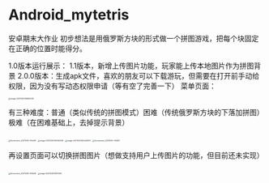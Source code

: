 # Android_mytetris
安卓期末大作业
初步想法是用俄罗斯方块的形式做一个拼图游戏，把每个块固定在正确的位置时能得分。

1.0版本运行展示：
1.1版本，新增上传图片功能，玩家能上传本地图片作为拼图背景
2.0.0版本：生成apk文件，喜欢的朋友可以下载游玩，但需要在打开前手动给权限，因为没有写动态权限申请（等有空了完善一下）
菜单页面：

<img src="https://github.com/sixsixla/Android_mytetris/blob/master/show/Screenshot_20211230-135421.jpg" alt="image-20211230135852033" style="zoom:25%;" />

有三种难度：普通（类似传统的拼图模式）困难（传统俄罗斯方块的下落加拼图）极难（在困难基础上，去掉提示背景）

<img src="https://github.com/sixsixla/Android_mytetris/blob/master/show/Screenshot_20211230-135436.jpg" alt="Screenshot_20211230-135436" style="zoom:25%;" />

<img src="https://github.com/sixsixla/Android_mytetris/blob/master/show/Screenshot_20211230-135525.jpg" alt="image-20211230140356039" style="zoom:25%;" />

<img src="https://github.com/sixsixla/Android_mytetris/blob/master/show/Screenshot_20211230-135537.jpg" alt="image-20211230140425972" style="zoom:25%;" />

<img src="https://github.com/sixsixla/Android_mytetris/blob/master/show/Screenshot_20211230-135607.jpg" alt="Screenshot_20211230-135607" style="zoom:25%;" />



再设置页面可以切换拼图图片（想做支持用户上传图片的功能，但目前还未实现）

<img src="https://github.com/sixsixla/Android_mytetris/blob/master/show/Screenshot_20211230-135628.jpg" alt="Screenshot_20211230-135628" style="zoom:25%;" />
<img src="https://github.com/sixsixla/Android_mytetris/blob/master/show/Screenshot_20211230-135636.jpg" alt="image-20211230141011551" style="zoom:25%;" />
